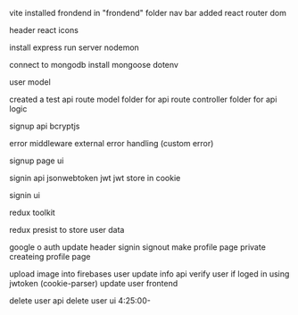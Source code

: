 vite installed 
frondend in "frondend" folder 
nav bar added 
react router dom

header
react icons

install express
run server
nodemon

connect to mongodb
install mongoose
dotenv

user model

created a test api route
model folder for api route
controller folder for api logic

signup api
bcryptjs

error middleware
external error handling (custom error)

signup page ui

signin api
jsonwebtoken jwt
jwt store in cookie

signin ui

redux toolkit

redux presist to store user data

google o auth
update header signin signout
make profile page private
createing profile page

upload image into firebases
user update info api
verify user if loged in using jwtoken (cookie-parser)
update user frontend

delete user api
delete user ui
4:25:00-